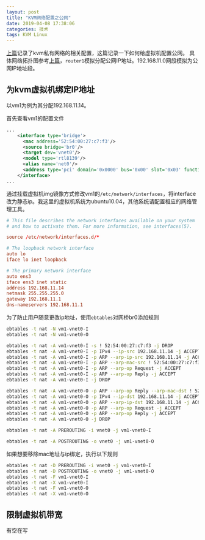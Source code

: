 ```yaml
---
layout: post
title: "KVM网络配置之公网"
date: 2019-04-08 17:38:06
categories: 技术
tags: KVM Linux
---
```


[上篇](/技术/2019/04/02/kvm_private_network_configure.html)记录了kvm私有网络的相关配置，这篇记录一下如何给虚拟机配置公网。
具体网络拓扑图参考[上篇](/技术/2019/04/02/kvm_private_network_configure.html)，`router1`模拟分配公网IP地址。192.168.11.0网段模拟为公网IP地址段。

## 为kvm虚拟机绑定IP地址

以vm1为例为其分配192.168.11.14。

首先查看vm1的配置文件

```xml
...
    <interface type='bridge'>
      <mac address='52:54:00:27:c7:f3'/>
      <source bridge='br0'/>
      <target dev='vnet0'/>
      <model type='rtl8139'/>
      <alias name='net0'/>
      <address type='pci' domain='0x0000' bus='0x00' slot='0x03' function='0x0'/>
    </interface>
...
```

通过挂载虚拟机img镜像方式修改vm1的`/etc/network/interfaces`，将interface改为静态ip。我这里的虚拟机系统为ubuntu10.04，其他系统请配置相应的网络管理工具。

```conf
# This file describes the network interfaces available on your system
# and how to activate them. For more information, see interfaces(5).

source /etc/network/interfaces.d/*

# The loopback network interface
auto lo
iface lo inet loopback

# The primary network interface
auto ens3
iface ens3 inet static
address 192.168.11.14
netmask 255.255.255.0
gateway 192.168.11.1
dns-nameservers 192.168.11.1
```

为了防止用户随意更改ip地址，使用`ebtables`对网桥br0添加规则

```bash
ebtables -t nat -N vm1-vnet0-I
ebtables -t nat -N vm1-vnet0-O

ebtables -t nat -A vm1-vnet0-I -s ! 52:54:00:27:c7:f3 -j DROP
ebtables -t nat -A vm1-vnet0-I -p IPv4 --ip-src 192.168.11.14 -j ACCEPT
ebtables -t nat -A vm1-vnet0-I -p ARP --arp-ip-src 192.168.11.14 -j ACCEPT
ebtables -t nat -A vm1-vnet0-I -p ARP --arp-mac-src ! 52:54:00:27:c7:f3 -j DROP
ebtables -t nat -A vm1-vnet0-I -p ARP --arp-op Request -j ACCEPT
ebtables -t nat -A vm1-vnet0-I -p ARP --arp-op Reply -j ACCEPT
ebtables -t nat -A vm1-vnet0-I -j DROP

ebtables -t nat -A vm1-vnet0-O -p ARP --arp-op Reply --arp-mac-dst ! 52:54:00:27:c7:f3 -j DROP
ebtables -t nat -A vm1-vnet0-O -p IPv4 --ip-dst 192.168.11.14 -j ACCEPT
ebtables -t nat -A vm1-vnet0-O -p ARP --arp-ip-dst 192.168.11.14 -j ACCEPT
ebtables -t nat -A vm1-vnet0-O -p ARP --arp-op Request -j ACCEPT
ebtables -t nat -A vm1-vnet0-O -p ARP --arp-op Reply -j ACCEPT
ebtables -t nat -A vm1-vnet0-O -j DROP

ebtables -t nat -A PREROUTING -i vnet0 -j vm1-vnet0-I

ebtables -t nat -A POSTROUTING -o vnet0 -j vm1-vnet0-O
```

如果想要移除mac地址与ip绑定，执行以下规则

```bash
ebtables -t nat -D PREROUTING -i vnet0 -j vm1-vnet0-I
ebtables -t nat -D POSTROUTING -o vnet0 -j vm1-vnet0-O
ebtables -t nat -F vm1-vnet0-I
ebtables -t nat -X vm1-vnet0-I
ebtables -t nat -F vm1-vnet0-O
ebtables -t nat -X vm1-vnet0-O
```

## 限制虚拟机带宽

有空在写
